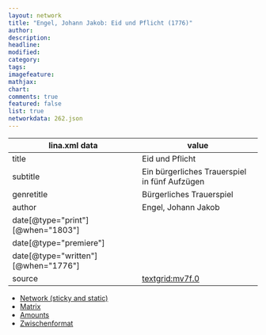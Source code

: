```yaml
---
layout: network
title: "Engel, Johann Jakob: Eid und Pflicht (1776)"
author:
description:
headline:
modified:
category:
tags:
imagefeature: 
mathjax: 
chart: 
comments: true
featured: false
list: true
networkdata: 262.json
---
```

lina.xml data  | value
------------- | -------------
title|Eid und Pflicht
subtitle|Ein bürgerliches Trauerspiel in fünf Aufzügen
genretitle|Bürgerliches Trauerspiel
author|Engel, Johann Jakob
date[@type="print"][@when="1803"]|
date[@type="premiere"]|
date[@type="written"][@when="1776"]|
source|[textgrid:mv7f.0](https://textgridlab.org/1.0/tgcrud-public/rest/textgrid:mv7f.0/data)



* [Network (sticky and static)](/network262)
* [Matrix](/matrix262)
* [Amounts](/amount262)
* [Zwischenformat](/lina262 )
